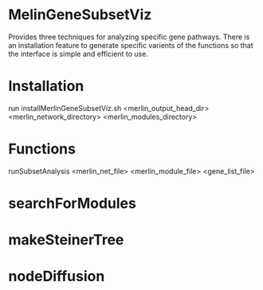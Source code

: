# MelinGeneSubsetViz

Provides three techniques for analyzing specific gene pathways. There is an installation feature to generate specific varients of the functions so that the interface is simple and efficient to use. 

# Installation
run installMerlinGeneSubsetViz.sh <merlin_output_head_dir> <merlin_network_directory> <merlin_modules_directory>

# Functions
runSubsetAnalysis <merlin_net_file> <merlin_module_file> <gene_list_file>

# searchForModules

# makeSteinerTree

# nodeDiffusion
